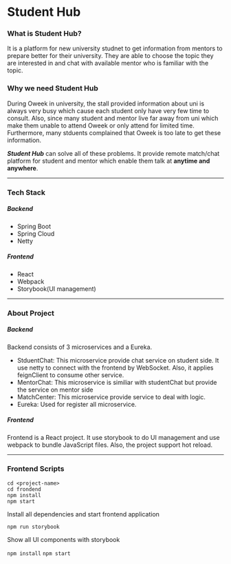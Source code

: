 # Student Hub


### What is Student Hub?
It is a platform for new university studnet to get information from mentors to prepare better for their university. They are able to choose the topic they are interested in and chat with available mentor who is familiar with the topic.

### Why we need Student Hub
During Oweek in university, the stall provided information about uni is always very busy which cause each student only have very few time to consult. 
Also, since many student and mentor live far away from uni which make them unable to attend Oweek or only attend for limited time.  
Furthermore, many stduents complained that Oweek is too late to get these information. 

***Student Hub*** can solve all of these problems. It provide remote match/chat platform for student and mentor which enable them talk at **anytime and anywhere**.

---

### Tech Stack
##### Backend
- Spring Boot
- Spring Cloud
- Netty

##### Frontend
- React
- Webpack
- Storybook(UI management)

---

### About Project 
##### Backend
Backend consists of 3 microservices and a Eureka.
- StduentChat: This microservice provide chat service on student side. It use netty to connect with the frontend by WebSocket. Also, it applies feignClient to consume other service.
- MentorChat: This microservice is similiar with studentChat but provide the service on mentor side
- MatchCenter: This microservice provide service to deal with logic.
- Eureka: Used for register all microservice.


##### Frontend
Frontend is a React project. It use storybook to do UI management and use webpack to bundle JavaScript files.
Also, the project support hot reload.

---
### Frontend Scripts

```
cd <project-name>
cd frondend
npm install
npm start
```
Install all dependencies and start frontend application

```
npm run storybook
```
Show all UI components with storybook


`npm install`
`npm start`
